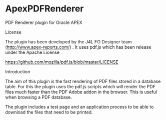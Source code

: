 # ApexPDFRenderer
PDF Renderer plugin for Oracle APEX

License

The plugin has been developed by the J4L FO Designer team (http://www.apex-reports.com/) . 
It uses pdf.js which has been release under the Apache License

https://github.com/mozilla/pdf.js/blob/master/LICENSE

Introduction

The aim of this plugin is the fast rendering of PDF files stored in a database table. 
For this the plugin uses the pdf.js scripts which will render the PDF files much faster than the PDF Adobe addon in the browser. 
This is useful when browsing a PDF database.

The plugin includes a test page and an application process to be able to download the files that need to be printed.
